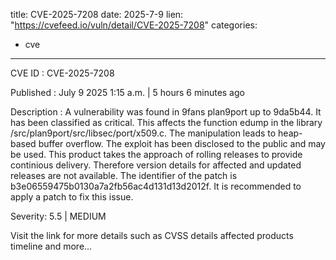  
title: CVE-2025-7208
date: 2025-7-9
lien: "https://cvefeed.io/vuln/detail/CVE-2025-7208"
categories:
  - cve
---

CVE ID : CVE-2025-7208

Published :  July 9
2025
1:15 a.m. | 5 hours
6 minutes ago

Description : A vulnerability was found in 9fans plan9port up to 9da5b44. It has been classified as critical. This affects the function edump in the library /src/plan9port/src/libsec/port/x509.c. The manipulation leads to heap-based buffer overflow. The exploit has been disclosed to the public and may be used. This product takes the approach of rolling releases to provide continious delivery. Therefore
version details for affected and updated releases are not available. The identifier of the patch is b3e06559475b0130a7a2fb56ac4d131d13d2012f. It is recommended to apply a patch to fix this issue.

Severity: 5.5 | MEDIUM

Visit the link for more details
such as CVSS details
affected products
timeline
and more...
